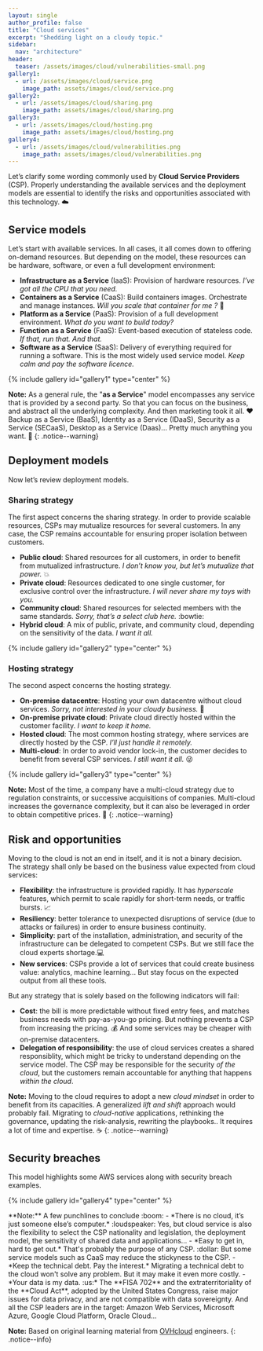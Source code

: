 ```yaml
---
layout: single
author_profile: false
title: "Cloud services"
excerpt: "Shedding light on a cloudy topic."
sidebar:
  nav: "architecture"
header:
  teaser: /assets/images/cloud/vulnerabilities-small.png
gallery1:
  - url: /assets/images/cloud/service.png
    image_path: assets/images/cloud/service.png
gallery2:
  - url: /assets/images/cloud/sharing.png
    image_path: assets/images/cloud/sharing.png
gallery3:
  - url: /assets/images/cloud/hosting.png
    image_path: assets/images/cloud/hosting.png
gallery4:
  - url: /assets/images/cloud/vulnerabilities.png
    image_path: assets/images/cloud/vulnerabilities.png
---
```


Let’s clarify some wording commonly used by **Cloud Service Providers** (CSP). Properly understanding the available services and the deployment models are essential to identify the risks and opportunities associated with this technology. :cloud:

## Service models

Let’s start with available services. In all cases, it all comes down to offering on-demand resources. But depending on the model, these resources can be hardware, software, or even a full development environment:
- **Infrastructure as a Service** (IaaS): Provision of hardware resources. *I’ve got all the CPU that you need.*
- **Containers as a Service** (CaaS): Build containers images. Orchestrate and manage instances. *Will you scale that container for me ?* :whale:
- **Platform as a Service** (PaaS): Provision of a full development environment. *What do you want to build today?*
- **Function as a Service** (FaaS): Event-based execution of stateless code. *If that, run that. And that.* 
- **Software as a Service** (SaaS): Delivery of everything required for running a software. This is the most widely used service model. *Keep calm and pay the software licence.*

{% include gallery id="gallery1" type="center" %}

**Note:** As a general rule, the "**as a Service**" model encompasses any service that is provided by a second party. So that you can focus on the business, and abstract all the underlying complexity. And then marketing took it all. :heart: Backup as a Service (BaaS), Identity as a Service (IDaaS), Security as a Service (SECaaS), Desktop as a Service (Daas)... Pretty much anything you want. :see_no_evil:
{: .notice--warning}

## Deployment models

Now let’s review deployment models.

### Sharing strategy

The first aspect concerns the sharing strategy. In order to provide scalable resources, CSPs may mutualize resources for several customers. In any case, the CSP remains accountable for ensuring proper isolation between customers.
- **Public cloud**: Shared resources for all customers, in order to benefit from mutualized infrastructure. *I don’t know you, but let’s mutualize that power.* :boom:
- **Private cloud**: Resources dedicated to one single customer, for exclusive control over the infrastructure. *I will never share my toys with you.*
- **Community cloud**: Shared resources for selected members with the same standards. *Sorry, that’s a select club here.* :bowtie:
- **Hybrid cloud**: A mix of public, private, and community cloud, depending on the sensitivity of the data. *I want it all.*

{% include gallery id="gallery2" type="center" %}

### Hosting strategy

The second aspect concerns the hosting strategy.
- **On-premise datacentre**: Hosting your own datacentre without cloud services. *Sorry, not interested in your cloudy business.* :european_castle:
- **On-premise private cloud**: Private cloud directly hosted within the customer facility. *I want to keep it home.*
- **Hosted cloud**: The most common hosting strategy, where services are directly hosted by the CSP. *I’ll just handle it remotely.*
- **Multi-cloud**: In order to avoid vendor lock-in, the customer decides to benefit from several CSP services. *I still want it all.* :stuck_out_tongue_winking_eye:

{% include gallery id="gallery3" type="center" %}

**Note:** Most of the time, a company have a multi-cloud strategy due to regulation constraints, or successive acquisitions of companies. Multi-cloud increases the governance complexity, but it can also be leveraged in order to obtain competitive prices. :pray:
{: .notice--warning}

## Risk and opportunities

Moving to the cloud is not an end in itself, and it is not a binary decision. The strategy shall only be based on the business value expected from cloud services:
- **Flexibility**: the infrastructure is provided rapidly. It has *hyperscale* features, which permit to scale rapidly for short-term needs, or traffic bursts. :chart_with_upwards_trend:
- **Resiliency**: better tolerance to unexpected disruptions of service (due to attacks or failures) in order to ensure business continuity.
- **Simplicity**: part of the installation, administration, and security of the infrastructure can be delegated to competent CSPs. But we still face the cloud experts shortage.:computer:
- **New services**: CSPs provide a lot of services that could create business value: analytics, machine learning... But stay focus on the expected output from  all these tools.

But any strategy that is solely based on the following indicators will fail:
- **Cost**: the bill is more predictable without fixed entry fees, and matches business needs with pay-as-you-go pricing. But nothing prevents a CSP from increasing the pricing. :moneybag: And some services may be cheaper with on-premise datacenters.
- **Delegation of responsibility**: the use of cloud services creates a shared responsiblity, which might be tricky to understand depending on the service model. The CSP may be responsible for the security *of the cloud*, but the customers remain accountable for anything that happens *within the cloud*.

**Note:** Moving to the cloud requires to adopt a new *cloud mindset* in order to benefit from its capacities. A generalized *lift and shift* approach would probably fail. Migrating to *cloud-native* applications, rethinking the governance, updating the risk-analysis, rewriting the playbooks.. It requires a lot of time and expertise. :coffee:
{: .notice--warning}

## Security breaches

This model highlights some AWS services along with security breach examples.

{% include gallery id="gallery4" type="center" %}

<div class="notice--warning" markdown="1">
**Note:** A few punchlines to conclude :boom:  
- *There is no cloud, it’s just someone else’s computer.* :loudspeaker: Yes, but cloud service is also the flexibility to select the CSP nationality and legislation, the deployment model, the sensitivity of shared data and applications…  
- *Easy to get in, hard to get out.* That's probably the purpose of any CSP. :dollar: But some service models such as CaaS may reduce the stickyness to the CSP.  
- *Keep the technical debt. Pay the interest.* Migrating a technical debt to the cloud won't solve any problem. But it may make it even more costly.  
- *Your data is my data. :us:* The **FISA 702** and the extraterritoriality of the **Cloud Act**, adopted by the United States Congress, raise major issues for data privacy, and are not compatible with data sovereignty. And all the CSP leaders are in the target: Amazon Web Services, Microsoft Azure, Google Cloud Platform, Oracle Cloud...
</div>

**Note:** Based on original learning material from [OVHcloud](https://www.ovhcloud.com/) engineers.
{: .notice--info}
